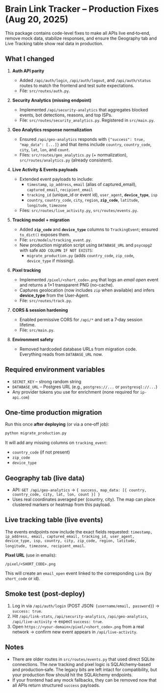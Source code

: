 
# Brain Link Tracker – Production Fixes (Aug 20, 2025)

This package contains code-level fixes to make all APIs live end‑to‑end, remove mock data, stabilize responses, and ensure the Geography tab and Live Tracking table show real data in production.

## What I changed

1. **Auth API parity**
   - Added `/api/auth/login`, `/api/auth/logout`, and `/api/auth/status` routes to match the frontend and test suite expectations.
   - File: `src/routes/auth.py`.

2. **Security Analytics (missing endpoint)**
   - Implemented `/api/security-analytics` that aggregates blocked events, bot detections, reasons, and top ISPs.
   - File: `src/routes/security_analytics.py`. Registered in `src/main.py`.

3. **Geo Analytics response normalization**
   - Ensured `/api/geo-analytics` responds with `{"success": true, "map_data": [...]}` and that items include `country`, `country_code`, `city`, `lat`, `lon`, and `count`.
   - Files: `src/routes/geo_analytics.py` (+ normalization), `src/routes/analytics.py` (already consistent).

4. **Live Activity & Events payloads**
   - Extended event payloads to include:
     - `timestamp`, `ip_address`, `email` (alias of captured_email), `captured_email`, `recipient_email`
     - `tracking_id` (unique_id or event id), `user_agent`, **`device_type`**, `isp`
     - `country`, `country_code`, `city`, `region`, **`zip_code`**, `latitude`, `longitude`, `timezone`
   - Files: `src/routes/live_activity.py`, `src/routes/events.py`.

5. **Tracking model + migration**
   - Added **`zip_code`** and **`device_type`** columns to `TrackingEvent`; ensured `to_dict()` exposes them.
   - File: `src/models/tracking_event.py`.
   - New production migration script using `DATABASE_URL` and `psycopg2` with safe `ADD COLUMN IF NOT EXISTS`:
     - `migrate_production.py` (adds `country_code`, `zip_code`, `device_type` if missing).

6. **Pixel tracking**
   - Implemented `/pixel/<short_code>.png` that logs an *email open* event and returns a 1×1 transparent PNG (no-cache).
   - Captures geolocation (now includes `zip` when available) and infers **device_type** from the User-Agent.
   - File: `src/routes/track.py`.

7. **CORS & session hardening**
   - Enabled permissive CORS for `/api/*` and set a 7‑day session lifetime.
   - File: `src/main.py`.

8. **Environment safety**
   - Removed hardcoded database URLs from migration code. Everything reads from `DATABASE_URL` now.

## Required environment variables

- `SECRET_KEY` – strong random string
- `DATABASE_URL` – Postgres URL (e.g., `postgres://...` or `postgresql://...`)
- Any provider tokens you use for enrichment (none required for `ip-api.com`)

## One‑time production migration

Run this once **after deploying** (or via a one‑off job):

```bash
python migrate_production.py
```

It will add any missing columns on `tracking_event`:
- `country_code` (if not present)
- `zip_code`
- `device_type`

## Geography tab (live data)

- API: `GET /api/geo-analytics` → `{ success, map_data: [{ country, country_code, city, lat, lon, count }] }`
- Uses real coordinates averaged per (country, city). The map can place clustered markers or heatmap from this payload.

## Live tracking table (live events)

The events endpoints now include the exact fields requested:
`timestamp, ip_address, email, captured_email, tracking_id, user_agent, device_type, isp, country, city, zip_code, region, latitude, longitude, timezone, recipient_email`.

**Pixel URL** (use in emails):
```
/pixel/<SHORT_CODE>.png
```
This will create an `email_open` event linked to the corresponding `Link` (by `short_code` or id).

## Smoke test (post‑deploy)

1. Log in via `/api/auth/login` (POST JSON: `{username/email, password}`) → `success: true`.
2. Hit `/api/link-stats`, `/api/security-analytics`, `/api/geo-analytics`, `/api/live-activity` → expect `success: true`.
3. Open `https://<your-domain>/pixel/<short_code>.png` from a real network → confirm new event appears in `/api/live-activity`.

## Notes

- There are older routes in `src/routes/events.py` that used direct SQLite connections. The *new* tracking and pixel logic is SQLAlchemy‑based and production‑safe. The legacy bits are left intact for compatibility, but your production flow should hit the SQLAlchemy endpoints.
- If your frontend had any mock fallbacks, they can be removed now that all APIs return structured `success` payloads.
